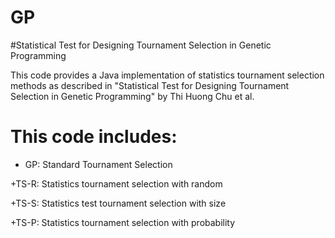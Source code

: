 # GP
#Statistical Test for Designing Tournament Selection in Genetic Programming


This code provides a Java implementation of statistics tournament selection methods as described in "Statistical Test for Designing Tournament Selection in
Genetic Programming"  by Thi Huong Chu et al.

# This code includes:
+ GP: Standard Tournament Selection

+TS-R: Statistics tournament selection with random

+TS-S: Statistics test tournament selection with size

+TS-P: Statistics tournament selection with probability
